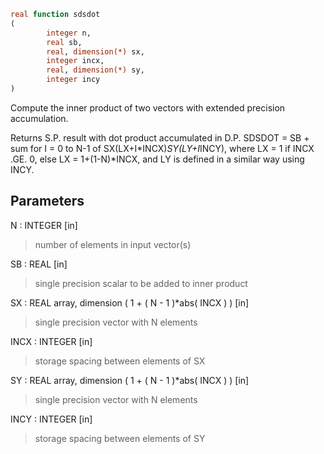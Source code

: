 ```fortran
real function sdsdot
(
        integer n,
        real sb,
        real, dimension(*) sx,
        integer incx,
        real, dimension(*) sy,
        integer incy
)
```

Compute the inner product of two vectors with extended
precision accumulation.

Returns S.P. result with dot product accumulated in D.P.
SDSDOT = SB + sum for I = 0 to N-1 of SX(LX+I*INCX)*SY(LY+I*INCY),
where LX = 1 if INCX .GE. 0, else LX = 1+(1-N)*INCX, and LY is
defined in a similar way using INCY.

## Parameters
N : INTEGER [in]
> number of elements in input vector(s)

SB : REAL [in]
> single precision scalar to be added to inner product

SX : REAL array, dimension ( 1 + ( N - 1 )*abs( INCX ) ) [in]
> single precision vector with N elements

INCX : INTEGER [in]
> storage spacing between elements of SX

SY : REAL array, dimension ( 1 + ( N - 1 )*abs( INCX ) ) [in]
> single precision vector with N elements

INCY : INTEGER [in]
> storage spacing between elements of SY
